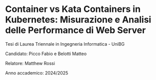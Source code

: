 # Container vs Kata Containers in Kubernetes:   Misurazione e Analisi delle Performance di Web Server
Tesi di Laurea Triennale in Ingegneria Informatica - UniBG

Candidato: Picco Fabio e Belotti Matteo

Relatore: Matthew Rossi

Anno accademico: 2024/2025

